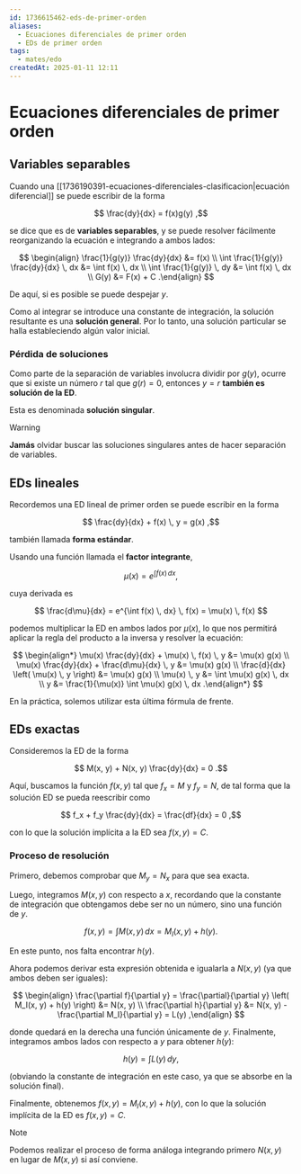 ```yaml
---
id: 1736615462-eds-de-primer-orden
aliases:
  - Ecuaciones diferenciales de primer orden
  - EDs de primer orden
tags:
  - mates/edo
createdAt: 2025-01-11 12:11
---
```


# Ecuaciones diferenciales de primer orden

## Variables separables

Cuando una [[1736190391-ecuaciones-diferenciales-clasificacion|ecuación diferencial]] se puede escribir de la forma

$$
\frac{dy}{dx} = f(x)g(y)
,$$

se dice que es de **variables separables**, y se puede resolver fácilmente reorganizando la ecuación e integrando a ambos lados:

$$
\begin{align}
\frac{1}{g(y)} \frac{dy}{dx} &= f(x) \\
\int \frac{1}{g(y)} \frac{dy}{dx} \, dx &= \int f(x) \, dx \\
\int \frac{1}{g(y)} \, dy &= \int f(x) \, dx \\
G(y) &= F(x) + C
.\end{align}
$$

De aquí, si es posible se puede despejar $y$.

Como al integrar se introduce una constante de integración, la solución resultante es una **solución general**. Por lo tanto, una solución particular se halla estableciendo algún valor inicial.

### Pérdida de soluciones

Como parte de la separación de variables involucra dividir por $g(y)$, ocurre que si existe un número $r$ tal que $g(r) = 0$, entonces $y = r$ **también es solución de la ED**.

Esta es denominada **solución singular**.

> [!WARNING]
> **Jamás** olvidar buscar las soluciones singulares antes de hacer separación de variables.

## EDs lineales

Recordemos una ED lineal de primer orden se puede escribir en la forma

$$
\frac{dy}{dx} + f(x) \, y = g(x)
,$$

también llamada **forma estándar**.

Usando una función llamada el **factor integrante**,

$$
\mu(x) = e^{\int f(x) \, dx}
,$$

cuya derivada es

$$
\frac{d\mu}{dx} = e^{\int f(x) \, dx} \, f(x) = \mu(x) \, f(x)
$$

podemos multiplicar la ED en ambos lados por $\mu(x)$, lo que nos permitirá aplicar la regla del producto a la inversa y resolver la ecuación:

$$
\begin{align*}
\mu(x) \frac{dy}{dx} + \mu(x) \, f(x) \, y &= \mu(x) g(x) \\
\mu(x) \frac{dy}{dx} + \frac{d\mu}{dx} \, y &= \mu(x) g(x) \\
\frac{d}{dx} \left( \mu(x) \, y \right) &= \mu(x) g(x) \\
\mu(x) \, y &= \int \mu(x) g(x) \, dx \\
y &= \frac{1}{\mu(x)} \int \mu(x) g(x) \, dx
.\end{align*}
$$

En la práctica, solemos utilizar esta última fórmula de frente.

## EDs exactas

Consideremos la ED de la forma

$$
M(x, y) + N(x, y) \frac{dy}{dx} = 0
.$$

Aquí, buscamos la función $f(x, y)$ tal que $f_x = M$ y $f_y = N$, de tal forma que la solución ED se pueda reescribir como

$$
f_x + f_y \frac{dy}{dx} = \frac{df}{dx} = 0
,$$

con lo que la solución implícita a la ED sea $f(x, y) = C$.

### Proceso de resolución

Primero, debemos comprobar que $M_y = N_x$ para que sea exacta.

Luego, integramos $M(x, y)$ con respecto a $x$, recordando que la constante de integración que obtengamos debe ser no un número, sino una función de $y$.

$$
f(x, y) = \int M(x, y) \, dx = M_I(x, y) + h(y)
.$$

En este punto, nos falta encontrar $h(y)$.

Ahora podemos derivar esta expresión obtenida e igualarla a $N(x, y)$ (ya que ambos deben ser iguales):

$$
\begin{align}
\frac{\partial f}{\partial y} = \frac{\partial}{\partial y} \left( M_I(x, y) + h(y) \right) &= N(x, y) \\
\frac{\partial h}{\partial y} &= N(x, y) - \frac{\partial M_I}{\partial y} = L(y)
,\end{align}
$$

donde quedará en la derecha una función únicamente de $y$. Finalmente, integramos ambos lados con respecto a $y$ para obtener $h(y)$:

$$
h(y) = \int L(y) \, dy
,$$

(obviando la constante de integración en este caso, ya que se absorbe en la solución final).

Finalmente, obtenemos $f(x, y) = M_I(x, y) + h(y)$, con lo que la solución implícita de la ED es $f(x, y) = C$.

> [!NOTE]
> Podemos realizar el proceso de forma análoga integrando primero $N(x, y)$ en lugar de $M(x, y)$ si así conviene.
